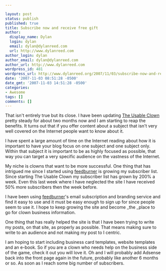 ```yaml
---

layout: post
status: publish
published: true
title: Subscribe now and receive free gift
author:
  display_name: Dylan
  login: dylan
  email: dylan@dylanreed.com
  url: http://www.dylanreed.com
author_login: dylan
author_email: dylan@dylanreed.com
author_url: http://www.dylanreed.com
wordpress_id: 481
wordpress_url: http://www.dylanreed.org/2007/11/03/subscribe-now-and-receive-free-gift/
date: '2007-11-03 08:51:28 -0500'
date_gmt: '2007-11-03 14:51:28 -0500'
categories:
- Awesome
tags: []
comments: []
---
```


That isn't entirely true but its close. I have been updating [The Usable Clown][1] pretty steady for about two months now and I am starting to reap the benefits. It turns out that if you offer content about a subject that isn't very well covered on the Internet people want to know about it. 

   [1]: http://www.clownusability.com

I have spent a large amount of time on the Internet reading about how it is important to have your blog focus on one subject and one subject only. Within that subject it is important to be as highly focused as possible, that way you can target a very specific  audience on the vastness of the Internet.

My niche is clowns that want to be more successful. One thing that has intrigued me since I started using [feedburner][2] is growing my subscriber list. Since starting The Usable Clown my subscriber list has grown by 200% a week. Even this last week where I have neglected the site I have received 50% more subscribers then the week before. 

   [2]: http://www.feedburner.com

I have been using [feedburner][3]'s email subscription and branding service and find it easy to use and it must be easy enough to sign up for since people seem to use it. I hope to keep growing the site and become _the _place to go for clown business information. 

   [3]: http://www.feedburner.com

One thing that has really helped the site is that I have been trying to write my posts, on that site, as properly as possible. That means making sure to write to an audience and not making my post to I centric. 

I am hoping to start including business card templates, website templates and an e-book. So if you are a clown who needs help on the business side of the game, check it out you will love it. Oh and I will probably add Adsense back into the front page again in the future, probably like another 6 months or so. As soon as I reach some big number of subscribers.
